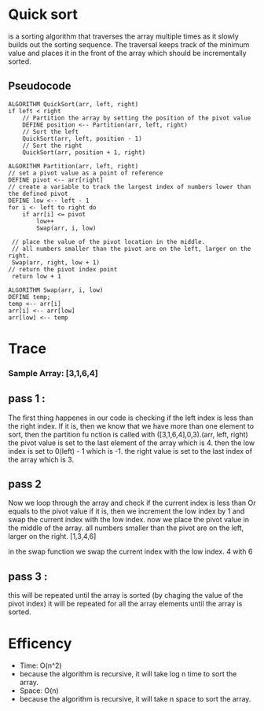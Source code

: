# Quick sort
is a sorting algorithm that traverses the array multiple times as it slowly builds out the sorting sequence. The traversal keeps track of the minimum value and places it in the front of the array which should be incrementally sorted.

 ## Pseudocode
    ALGORITHM QuickSort(arr, left, right)
    if left < right
        // Partition the array by setting the position of the pivot value
        DEFINE position <-- Partition(arr, left, right)
        // Sort the left
        QuickSort(arr, left, position - 1)
        // Sort the right
        QuickSort(arr, position + 1, right)

    ALGORITHM Partition(arr, left, right)
    // set a pivot value as a point of reference
    DEFINE pivot <-- arr[right]
    // create a variable to track the largest index of numbers lower than the defined pivot
    DEFINE low <-- left - 1
    for i <- left to right do
        if arr[i] <= pivot
            low++
            Swap(arr, i, low)

     // place the value of the pivot location in the middle.
     // all numbers smaller than the pivot are on the left, larger on the right.
     Swap(arr, right, low + 1)
    // return the pivot index point
     return low + 1

    ALGORITHM Swap(arr, i, low)
    DEFINE temp;
    temp <-- arr[i]
    arr[i] <-- arr[low]
    arr[low] <-- temp


# Trace

### Sample Array: [3,1,6,4]

## pass 1 :
The first thing happenes in our code is checking if the left index is less than the right index. If it is, then we know that we have more than one element to sort, then the partition fu nction is called with ([3,1,6,4],0,3).(arr, left, right)
the pivot value is set to the last element of the array which is 4.
then the low index is set to 0(left) - 1 which is -1.
the right value is set to the last index of the array which is 3.


## pass 2 
Now we loop through the array and check if the current index is less than Or equals to  the pivot value if it is, then we increment the low index by 1 and swap the current index with the low index.
now we place the pivot value in the middle of the array.
all numbers smaller than the pivot are on the left, larger on the right.
[1,3,4,6]

in the swap function we swap the current index with the low index.
4 with 6
## pass 3 :
this will be repeated until the array is sorted (by chaging the value of the pivot index) it will be repeated for all the array elements until the array is sorted.


# Efficency

* Time: O(n^2)
* because the algorithm is recursive, it will take log n time to sort the array.
* Space: O(n)
* because the algorithm is recursive, it will take n space to sort the array.


    




